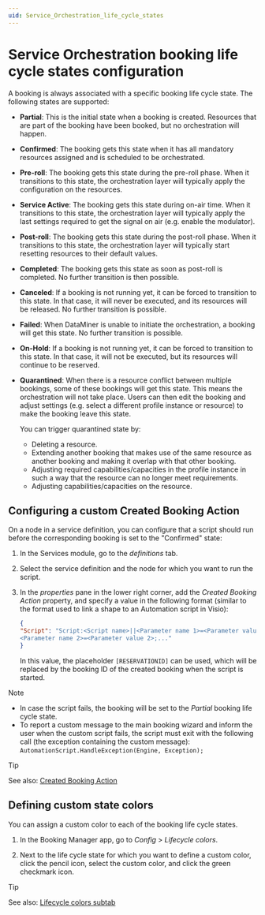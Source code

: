 ```yaml
---
uid: Service_Orchestration_life_cycle_states
---
```


# Service Orchestration booking life cycle states configuration

A booking is always associated with a specific booking life cycle state. The following states are supported:

- **Partial**: This is the initial state when a booking is created. Resources that are part of the booking have been booked, but no orchestration will happen.

- **Confirmed**: The booking gets this state when it has all mandatory resources assigned and is scheduled to be orchestrated.

- **Pre-roll**: The booking gets this state during the pre-roll phase. When it transitions to this state, the orchestration layer will typically apply the configuration on the resources.

- **Service Active**: The booking gets this state during on-air time. When it transitions to this state, the orchestration layer will typically apply the last settings required to get the signal on air (e.g. enable the modulator).

- **Post-roll**: The booking gets this state during the post-roll phase. When it transitions to this state, the orchestration layer will typically start resetting resources to their default values.

- **Completed**: The booking gets this state as soon as post-roll is completed. No further transition is then possible.

- **Canceled**: If a booking is not running yet, it can be forced to transition to this state. In that case, it will never be executed, and its resources will be released. No further transition is possible.

- **Failed**: When DataMiner is unable to initiate the orchestration, a booking will get this state. No further transition is possible.

- **On-Hold**: If a booking is not running yet, it can be forced to transition to this state. In that case, it will not be executed, but its resources will continue to be reserved.

- **Quarantined**: When there is a resource conflict between multiple bookings, some of these bookings will get this state. This means the orchestration will not take place. Users can then edit the booking and adjust settings (e.g. select a different profile instance or resource) to make the booking leave this state.

  You can trigger quarantined state by:

  - Deleting a resource.
  - Extending another booking that makes use of the same resource as another booking and making it overlap with that other booking.
  - Adjusting required capabilities/capacities in the profile instance in such a way that the resource can no longer meet requirements.
  - Adjusting capabilities/capacities on the resource.

## Configuring a custom Created Booking Action

On a node in a service definition, you can configure that a script should run before the corresponding booking is set to the "Confirmed" state<!-- RN 19447 -->:

1. In the Services module, go to the *definitions* tab.

1. Select the service definition and the node for which you want to run the script.

1. In the *properties* pane in the lower right corner, add the *Created Booking Action* property, and specify a value in the following format (similar to the format used to link a shape to an Automation script in Visio):

   ```json
   {
   "Script": "Script:<Script name>||<Parameter name 1>=<Parameter value 1>;
   <Parameter name 2>=<Parameter value 2>;..."
   }
   ```

   In this value, the placeholder `[RESERVATIONID]` can be used, which will be replaced by the booking ID of the created booking when the script is started.

> [!NOTE]
>
> - In case the script fails, the booking will be set to the *Partial* booking life cycle state. <!-- RN 28875 -->
> - To report a custom message to the main booking wizard and inform the user when the custom script fails, the script must exit with the following call (the exception containing the custom message): `AutomationScript.HandleException(Engine, Exception);` <!-- RN 26616 -->

> [!TIP]
> See also: [Created Booking Action](xref:SRM_properties_Booking_Manager#created-booking-action)

## Defining custom state colors

You can assign a custom color to each of the booking life cycle states.

1. In the Booking Manager app, go to *Config* > *Lifecycle colors*.

1. Next to the life cycle state for which you want to define a custom color, click the pencil icon, select the custom color, and click the green checkmark icon.

> [!TIP]
> See also: [Lifecycle colors subtab](xref:Booking_Manager_Config_tab#lifecycle-colors-subtab)

